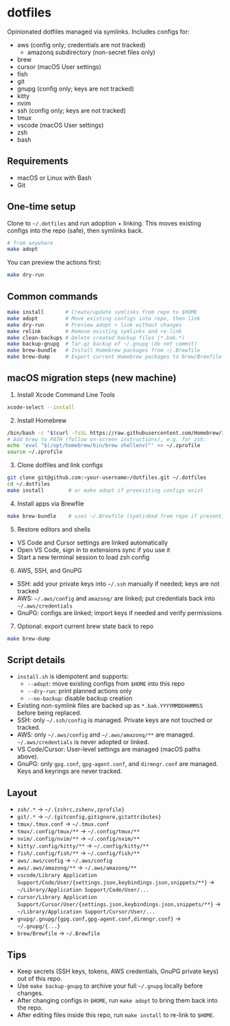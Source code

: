 # dotfiles

Opinionated dotfiles managed via symlinks. Includes configs for:

- aws (config only; credentials are not tracked)
  - amazonq subdirectory (non-secret files only)
- brew
- cursor (macOS User settings)
- fish
- git
- gnupg (config only; keys are not tracked)
- kitty
- nvim
- ssh (config only; keys are not tracked)
- tmux
- vscode (macOS User settings)
- zsh
- bash

## Requirements

- macOS or Linux with Bash
- Git

## One-time setup

Clone to `~/.dotfiles` and run adoption + linking. This moves existing configs into the repo (safe), then symlinks back.

```bash
# from anywhere
make adopt
```

You can preview the actions first:

```bash
make dry-run
```

## Common commands

```bash
make install       # Create/update symlinks from repo to $HOME
make adopt         # Move existing configs into repo, then link
make dry-run       # Preview adopt + link without changes
make relink        # Remove existing symlinks and re-link
make clean-backups # Delete created backup files (*.bak.*)
make backup-gnupg  # Tar.gz backup of ~/.gnupg (do not commit)
make brew-bundle   # Install Homebrew packages from ~/.Brewfile
make brew-dump     # Export current Homebrew packages to brew/Brewfile
```

## macOS migration steps (new machine)

1. Install Xcode Command Line Tools

```bash
xcode-select --install
```

2. Install Homebrew

```bash
/bin/bash -c "$(curl -fsSL https://raw.githubusercontent.com/Homebrew/install/HEAD/install.sh)"
# Add brew to PATH (follow on-screen instructions), e.g. for zsh:
echo 'eval "$(/opt/homebrew/bin/brew shellenv)"' >> ~/.zprofile
source ~/.zprofile
```

3. Clone dotfiles and link configs

```bash
git clone git@github.com:<your-username>/dotfiles.git ~/.dotfiles
cd ~/.dotfiles
make install        # or make adopt if preexisting configs exist
```

4. Install apps via Brewfile

```bash
make brew-bundle    # uses ~/.Brewfile (symlinked from repo if present)
```

5. Restore editors and shells

- VS Code and Cursor settings are linked automatically
- Open VS Code, sign in to extensions sync if you use it
- Start a new terminal session to load zsh config

6. AWS, SSH, and GnuPG

- SSH: add your private keys into `~/.ssh` manually if needed; keys are not tracked
- AWS: `~/.aws/config` and `amazonq/` are linked; put credentials back into `~/.aws/credentials`
- GnuPG: configs are linked; import keys if needed and verify permissions

7. Optional: export current brew state back to repo

```bash
make brew-dump
```

## Script details

- `install.sh` is idempotent and supports:
  - `--adopt`: move existing configs from `$HOME` into this repo
  - `--dry-run`: print planned actions only
  - `--no-backup`: disable backup creation
- Existing non-symlink files are backed up as `*.bak.YYYYMMDDHHMMSS` before being replaced.
- SSH: only `~/.ssh/config` is managed. Private keys are not touched or tracked.
- AWS: only `~/.aws/config` and `~/.aws/amazonq/**` are managed. `~/.aws/credentials` is never adopted or linked.
- VS Code/Cursor: User-level settings are managed (macOS paths above).
- GnuPG: only `gpg.conf`, `gpg-agent.conf`, and `dirmngr.conf` are managed. Keys and keyrings are never tracked.

## Layout

- `zsh/.*` -> `~/.{zshrc,zshenv,zprofile}`
- `git/.*` -> `~/.{gitconfig,gitignore,gitattributes}`
- `tmux/.tmux.conf` -> `~/.tmux.conf`
- `tmux/.config/tmux/**` -> `~/.config/tmux/**`
- `nvim/.config/nvim/**` -> `~/.config/nvim/**`
- `kitty/.config/kitty/**` -> `~/.config/kitty/**`
- `fish/.config/fish/**` -> `~/.config/fish/**`
- `aws/.aws/config` -> `~/.aws/config`
- `aws/.aws/amazonq/**` -> `~/.aws/amazonq/**`
- `vscode/Library Application Support/Code/User/{settings.json,keybindings.json,snippets/**}` -> `~/Library/Application Support/Code/User/...`
- `cursor/Library Application Support/Cursor/User/{settings.json,keybindings.json,snippets/**}` -> `~/Library/Application Support/Cursor/User/...`
- `gnupg/.gnupg/{gpg.conf,gpg-agent.conf,dirmngr.conf}` -> `~/.gnupg/{...}`
- `brew/Brewfile` -> `~/.Brewfile`

## Tips

- Keep secrets (SSH keys, tokens, AWS credentials, GnuPG private keys) out of this repo.
- Use `make backup-gnupg` to archive your full `~/.gnupg` locally before changes.
- After changing configs in `$HOME`, run `make adopt` to bring them back into the repo.
- After editing files inside this repo, run `make install` to re-link to `$HOME`.
